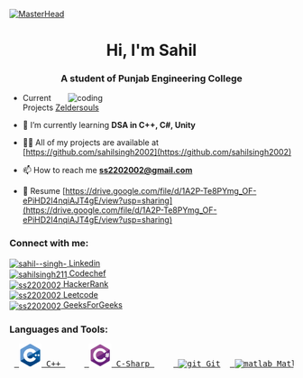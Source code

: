 [![MasterHead](https://previews.123rf.com/images/trueffelpix/trueffelpix1802/trueffelpix180200006/95150923-banner-programming-and-coding-background-vector-illustration-with-icons-and-keywords.jpg)]()
<h1 align="center">Hi, I'm Sahil</h1>
<h3 align="center">A student of Punjab Engineering College</h3>
<img align="right" alt="coding" width="400" src="https://d34u8crftukxnk.cloudfront.net/slackpress/prod/sites/6/09Engineering-670x375%402x.gif">


- Current Projects [Zeldersouls](https://github.com/sahilsingh2002/ZelderSouls)

- 🌱 I’m currently learning **DSA in C++, C#, Unity**

- 👨‍💻 All of my projects are available at [https://github.com/sahilsingh2002](https://github.com/sahilsingh2002)

- 📫 How to reach me **ss2202002@gmail.com**

- 📄 Resume [https://drive.google.com/file/d/1A2P-Te8PYmg_OF-ePiHD2I4nqiAJT4gE/view?usp=sharing](https://drive.google.com/file/d/1A2P-Te8PYmg_OF-ePiHD2I4nqiAJT4gE/view?usp=sharing)

<h3 align="Left">Connect with me:</h3>
<p align="Left">
<a href="https://linkedin.com/in/sahil--singh-" target="blank"><img align="center" src="https://raw.githubusercontent.com/rahuldkjain/github-profile-readme-generator/master/src/images/icons/Social/linked-in-alt.svg" alt="sahil--singh-" height="30" width="40" /> Linkedin </a><br>
<a href="https://www.codechef.com/users/sahilsingh211" target="blank"><img align="center" src="https://cdn.jsdelivr.net/npm/simple-icons@3.1.0/icons/codechef.svg" alt="sahilsingh211" height="30" width="40" /> Codechef</a>
  <br>
<a href="https://www.hackerrank.com/ss2202002" target="blank"><img align="center" src="https://raw.githubusercontent.com/rahuldkjain/github-profile-readme-generator/master/src/images/icons/Social/hackerrank.svg" alt="ss2202002" height="30" width="40" /> HackerRank</a>
  <br>
<a href="https://www.leetcode.com/ss2202002" target="blank"><img align="center" src="https://raw.githubusercontent.com/rahuldkjain/github-profile-readme-generator/master/src/images/icons/Social/leet-code.svg" alt="ss2202002" height="30" width="40" /> Leetcode</a>
  <br>
<a href="https://auth.geeksforgeeks.org/user/ss2202002" target="blank"><img align="center" src="https://raw.githubusercontent.com/rahuldkjain/github-profile-readme-generator/master/src/images/icons/Social/geeks-for-geeks.svg" alt="ss2202002" height="30" width="40" /> GeeksForGeeks</a>
  <br>
</p>

<h3 align="left">Languages and Tools:</h3>
<pre align="left"> <a href="https://www.w3schools.com/cpp/" target="_blank" rel="noreferrer"> <img src="https://raw.githubusercontent.com/devicons/devicon/master/icons/cplusplus/cplusplus-original.svg" alt="cplusplus" width="40" height="40"/> C++ </a>    <a href="https://www.w3schools.com/cs/" target="_blank" rel="noreferrer"> <img src="https://raw.githubusercontent.com/devicons/devicon/master/icons/csharp/csharp-original.svg" alt="csharp" width="40" height="40"/> C-Sharp </a>    <a href="https://git-scm.com/" target="_blank" rel="noreferrer"> <img src="https://www.vectorlogo.zone/logos/git-scm/git-scm-icon.svg" alt="git" width="40" height="40"/> Git</a>  <a href="https://www.mathworks.com/" target="_blank" rel="noreferrer"> <img src="https://upload.wikimedia.org/wikipedia/commons/2/21/Matlab_Logo.png" alt="matlab" width="40" height="40"/> Matlab </a>    <a href="https://pygame.org/" target="_blank" rel="noreferrer"> <img src="https://www.pygame.org/docs/_static/pygame_logo.svg" alt="pygame" width="40" height="40"/>Pygame  </a>    <a href="https://pandas.pydata.org/" target="_blank" rel="noreferrer"> <img src="https://raw.githubusercontent.com/devicons/devicon/2ae2a900d2f041da66e950e4d48052658d850630/icons/pandas/pandas-original.svg" alt="pandas" width="40" height="40"/> Pandas</a>    <a href="https://www.python.org" target="_blank" rel="noreferrer"> <img src="https://raw.githubusercontent.com/devicons/devicon/master/icons/python/python-original.svg" alt="python" width="40" height="40"/> python</a>    <a href="https://scikit-learn.org/" target="_blank" rel="noreferrer"> <img src="https://upload.wikimedia.org/wikipedia/commons/0/05/Scikit_learn_logo_small.svg" alt="scikit_learn" width="40" height="40"/> Scikit-Learn </a>    <a href="https://unity.com/" target="_blank" rel="noreferrer"> <img src="https://www.vectorlogo.zone/logos/unity3d/unity3d-icon.svg" alt="unity" width="40" height="40"/> Unity </a>    </pre>
